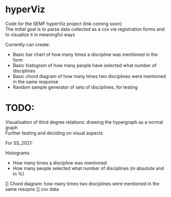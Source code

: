 # hyperViz
Code for the SEMF hyperViz project (link coming soon)  
The initial goal is to parse data collected as a csv via registration forms and to visualize it in meaningful ways  

Currently can create:

- Basic bar chart of how many times a discipline was mentioned in the form  
- Basic histogram of how many people have selected what number of disciplines  
- Basic chord diagram of how many times two disciplines were mentioned in the same response  
- Random sample generator of sets of disciplines, for testing

# TODO:
Visualisation of third degree relations: drawing the hypergraph as a normal graph  
Further testing and deciding on visual aspects  

For SS_2021:

Histograms
 - How many times a discipline was mentioned
 - How many people selected what number of disciplines (in absolute and in %)

[] Chord diagram: how many times two disciplines were mentioned in the same resopns
[] csv data

